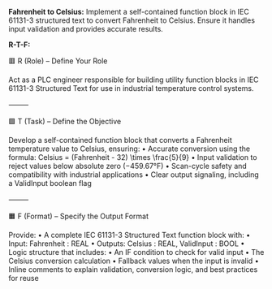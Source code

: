 **Fahrenheit to Celsius:**
Implement a self-contained function block in IEC 61131-3 structured text to convert Fahrenheit to Celsius. Ensure it handles input validation and provides accurate results.

**R-T-F:**

🟥 R (Role) – Define Your Role

Act as a PLC engineer responsible for building utility function blocks in IEC 61131-3 Structured Text for use in industrial temperature control systems.

⸻

🟩 T (Task) – Define the Objective

Develop a self-contained function block that converts a Fahrenheit temperature value to Celsius, ensuring:
	•	Accurate conversion using the formula:
Celsius = (Fahrenheit - 32) \times \frac{5}{9}
	•	Input validation to reject values below absolute zero (−459.67°F)
	•	Scan-cycle safety and compatibility with industrial applications
	•	Clear output signaling, including a ValidInput boolean flag

⸻

🟧 F (Format) – Specify the Output Format

Provide:
	•	A complete IEC 61131-3 Structured Text function block with:
	•	Input: Fahrenheit : REAL
	•	Outputs: Celsius : REAL, ValidInput : BOOL
	•	Logic structure that includes:
	•	An IF condition to check for valid input
	•	The Celsius conversion calculation
	•	Fallback values when the input is invalid
	•	Inline comments to explain validation, conversion logic, and best practices for reuse
